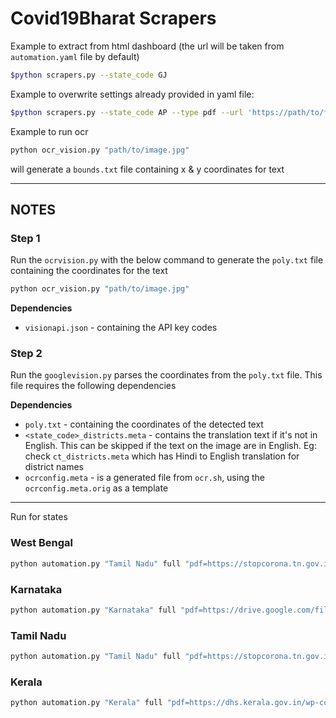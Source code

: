 # Covid19Bharat Scrapers

Example to extract from html dashboard (the url will be taken from `automation.yaml` file by default)
```bash
$python scrapers.py --state_code GJ
```

Example to overwrite settings already provided in yaml file:
```bash
$python scrapers.py --state_code AP --type pdf --url 'https://path/to/file.pdf'
````

Example to run ocr
```bash
python ocr_vision.py "path/to/image.jpg"
```
will generate a `bounds.txt` file containing x & y coordinates for text

-----

## NOTES

### Step 1

Run the `ocrvision.py` with the below command to generate the `poly.txt` file containing the coordinates for the text
```bash
python ocr_vision.py "path/to/image.jpg"
```

**Dependencies**

- `visionapi.json` -  containing the API key codes


### Step 2

Run the `googlevision.py` parses the coordinates from the `poly.txt` file. This file requires the following dependencies

**Dependencies**

- `poly.txt` - containing the coordinates of the detected text
- `<state_code>_districts.meta` - contains the translation text if it's not in English. This can be skipped if the text on the image are in English. Eg: check `ct_districts.meta` which has Hindi to English translation for district names
- `ocrconfig.meta` - is a generated file from `ocr.sh`,  using the `ocrconfig.meta.orig` as a template

----

Run for states

### West Bengal

```bash
python automation.py "Tamil Nadu" full "pdf=https://stopcorona.tn.gov.in/wp-content/uploads/2020/03/Media-Bulletin-18-10-21-COVID-19.pdf=2"
```

### Karnataka

```bash
python automation.py "Karnataka" full "pdf=https://drive.google.com/file/d/18duJUSus2T0VMt1kC57BGn4LXtQO90_U/view=5"
```

### Tamil Nadu

```bash
python automation.py "Tamil Nadu" full "pdf=https://stopcorona.tn.gov.in/wp-content/uploads/2020/03/Media-Bulletin-18-10-21-COVID-19.pdf=7"
```

### Kerala

```bash
python automation.py "Kerala" full "pdf=https://dhs.kerala.gov.in/wp-content/uploads/2021/10/Bulletin-HFWD-English-October-09-1.pdf=4"
```